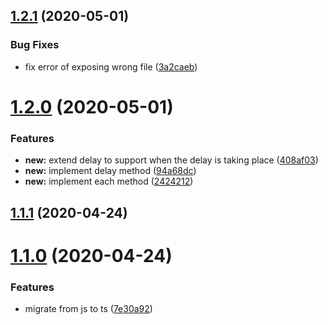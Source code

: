 ## [1.2.1](https://github.com/gkampitakis/PromiseExtension/compare/v1.2.0...v1.2.1) (2020-05-01)


### Bug Fixes

* fix error of exposing wrong file ([3a2caeb](https://github.com/gkampitakis/PromiseExtension/commit/3a2caeb865eefbab91ef7c3314cde1325b0bf2d3))

# [1.2.0](https://github.com/gkampitakis/PromiseExtension/compare/v1.1.1...v1.2.0) (2020-05-01)


### Features

* **new:** extend delay to support when the delay is taking place ([408af03](https://github.com/gkampitakis/PromiseExtension/commit/408af03c4103735f53e611ae6f13849d02bf279d))
* **new:** implement delay method ([94a68dc](https://github.com/gkampitakis/PromiseExtension/commit/94a68dc842f229379ee38c0e17101a7896e7e706))
* **new:** implement each method ([2424212](https://github.com/gkampitakis/PromiseExtension/commit/24242121613df9e255c7dbf4b1dd99ea551fb77b))

## [1.1.1](https://github.com/gkampitakis/PromiseExtension/compare/v1.1.0...v1.1.1) (2020-04-24)

# [1.1.0](https://github.com/gkampitakis/PromiseExtension/compare/v1.0.0...v1.1.0) (2020-04-24)


### Features

* migrate from js to ts ([7e30a92](https://github.com/gkampitakis/PromiseExtension/commit/7e30a92065273eed7fc00f217e52c686edec119c))
